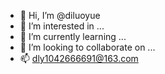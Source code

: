 - 👋 Hi, I’m @diluoyue
- 👀 I’m interested in ...
- 🌱 I’m currently learning ...
- 💞️ I’m looking to collaborate on ...
- 📫 dly1042666691@163.com

<!---
DLY3389891246/DLY3389891246 is a ✨ special ✨ repository because its `README.md` (this file) appears on your GitHub profile.
You can click the Preview link to take a look at your changes.
--->
